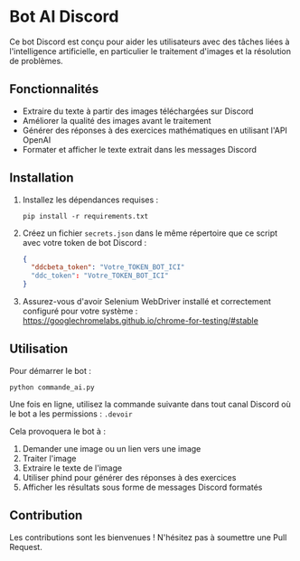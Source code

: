 # Bot AI Discord

Ce bot Discord est conçu pour aider les utilisateurs avec des tâches liées à l'intelligence artificielle, en particulier le traitement d'images et la résolution de problèmes.

## Fonctionnalités

- Extraire du texte à partir des images téléchargées sur Discord
- Améliorer la qualité des images avant le traitement
- Générer des réponses à des exercices mathématiques en utilisant l'API OpenAI
- Formater et afficher le texte extrait dans les messages Discord

## Installation

1. Installez les dépendances requises :
   ```
   pip install -r requirements.txt
   ```

2. Créez un fichier `secrets.json` dans le même répertoire que ce script avec votre token de bot Discord :
   ```json
   {
     "ddcbeta_token": "Votre_TOKEN_BOT_ICI"
     "ddc_token": "Votre_TOKEN_BOT_ICI"
   }
   ```

3. Assurez-vous d'avoir Selenium WebDriver installé et correctement configuré pour votre système :
https://googlechromelabs.github.io/chrome-for-testing/#stable


## Utilisation

Pour démarrer le bot :
```
python commande_ai.py
```

Une fois en ligne, utilisez la commande suivante dans tout canal Discord où le bot a les permissions :
`.devoir`

Cela provoquera le bot à :
1. Demander une image ou un lien vers une image
2. Traiter l'image
3. Extraire le texte de l'image
4. Utiliser phind pour générer des réponses à des exercices
5. Afficher les résultats sous forme de messages Discord formatés

## Contribution

Les contributions sont les bienvenues ! N'hésitez pas à soumettre une Pull Request.
